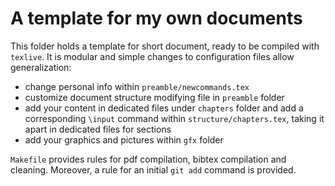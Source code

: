 
# A template for my own documents

This folder holds a template for short document, ready
to be compiled with `texlive`. It is modular and
simple changes to configuration files allow generalization:

  - change personal info within `preamble/newcommands.tex`
  - customize document structure modifying file in `preamble` folder
  - add your content in dedicated files under `chapters` folder
    and add a corresponding `\input` command within `structure/chapters.tex`,
    taking it apart in dedicated files for sections
  - add your graphics and pictures within `gfx` folder   

`Makefile` provides rules for pdf compilation, bibtex compilation
and cleaning. Moreover, a rule for an initial `git add` command is
provided.


